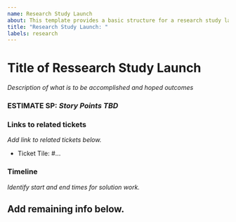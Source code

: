 ```yaml
---
name: Research Study Launch
about: This template provides a basic structure for a research study launch.
title: "Research Study Launch: "
labels: research
---
```


# Title of Ressearch Study Launch
*Description of what is to be accomplished and hoped outcomes*

### ESTIMATE SP: *Story Points TBD*

### Links to related tickets
*Add link to related tickets below.*
- Ticket Tile: #...

### Timeline
*Identify start and end times for solution work.*

## Add remaining info below.
